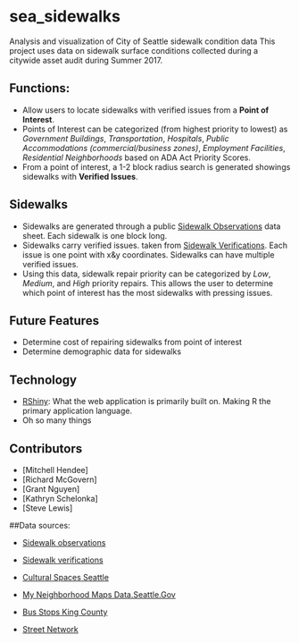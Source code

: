 # sea_sidewalks
Analysis and visualization of City of Seattle sidewalk condition data
This project uses data on sidewalk surface conditions collected during a citywide asset audit during Summer 2017. 

## Functions: 
* Allow users to locate sidewalks with verified issues from a **Point of Interest**.
* Points of Interest can be categorized (from highest priority to lowest) as _Government Buildings_, _Transportation_, _Hospitals_, _Public Accommodations (commercial/business zones)_, _Employment Facilities_, _Residential Neighborhoods_ based on ADA Act Priority Scores.
* From a point of interest, a 1-2 block radius search is generated showings sidewalks with **Verified Issues**. 

## Sidewalks 
* Sidewalks are generated through a public [Sidewalk Observations](https://data.seattle.gov/dataset/SidewalkObservations/q37p-ync7) data sheet. Each sidewalk is one block long. 
* Sidewalks carry verified issues. taken from [Sidewalk Verifications](https://data.seattle.gov/dataset/SidewalkVerifications/dtqr-7xpd). Each issue is one point with x&y coordinates. Sidewalks can have multiple verified issues. 
* Using this data, sidewalk repair priority can be categorized by _Low_, _Medium_, and _High_ priority repairs. This allows the user to determine which point of interest has the most sidewalks with pressing issues. 

## Future Features
* Determine cost of repairing sidewalks from point of interest
* Determine demographic data for sidewalks

## Technology 
* [RShiny](https://shiny.rstudio.com/): What the web application is primarily built on. Making R the primary application language.  
* Oh so many things

## Contributors 
 * [Mitchell Hendee] 
 * [Richard McGovern]
 * [Grant Nguyen]
 * [Kathryn Schelonka]
 * [Steve Lewis]

##Data sources:
* [Sidewalk observations](https://data.seattle.gov/dataset/SidewalkObservations/q37p-ync7)
* [Sidewalk verifications](https://data.seattle.gov/dataset/SidewalkVerifications/dtqr-7xpd)
* [Cultural Spaces Seattle](https://data.seattle.gov/dataset/data-seattle-gov-GIS-shapefile-datasets/f7tb-rnup/data)

* [My Neighborhood Maps Data.Seattle.Gov](https://data.seattle.gov/Community/My-Neighborhood-Map/82su-5fxf/data)
* [Bus Stops King County](https://gis-kingcounty.opendata.arcgis.com/datasets?t=transportation_OpenData)

* [Street Network](https://data.seattle.gov/dataset/Street-Network-Database/afip-2mzr)
